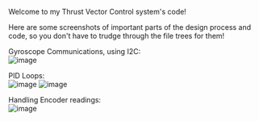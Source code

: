 Welcome to my Thrust Vector Control system's code!

Here are some screenshots of important parts of the design process and code, so you don't have to trudge through the file trees for them!

Gyroscope Communications, using I2C: \
![image](https://github.com/user-attachments/assets/8c9007aa-5e3c-4942-8812-a0d4435957c1)

PID Loops: \
![image](https://github.com/user-attachments/assets/797abdb0-e024-4a23-a518-f60009295d29)
![image](https://github.com/user-attachments/assets/e4645518-25b6-43e6-897c-6acf2384033f)


Handling Encoder readings: \
![image](https://github.com/user-attachments/assets/85b1732f-6fab-4b58-8e39-b31f829a2df7)
